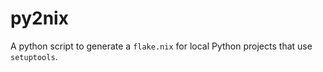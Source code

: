 # py2nix

A python script to generate a `flake.nix` for local Python projects that use `setuptools`.
